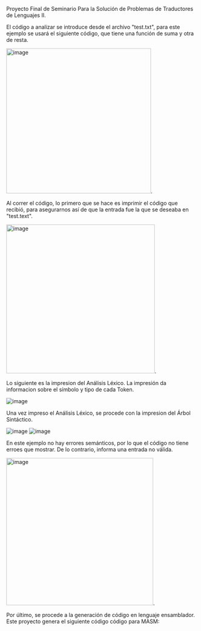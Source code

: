 Proyecto Final de Seminario Para la Solución de Problemas de Traductores de Lenguajes II. 

El código a analizar se introduce desde el archivo "test.txt", para este ejemplo se usará el siguiente código, que tiene una función de suma y otra de resta.

<img width="382" alt="image" src="https://github.com/DankerVV/SSTLII/assets/123404725/b517f615-e6b4-4dce-87bd-38cd061ca08b">. 

Al correr el código, lo primero que se hace es imprimir el código que recibió, para asegurarnos así de que la entrada fue la que se deseaba en "test.text".

<img width="392" alt="image" src="https://github.com/DankerVV/SSTLII/assets/123404725/8ca854f2-9b5f-412d-a740-b7d1be1e0239">. 

Lo siguiente es la impresion del Análisis Léxico. La impresión da informacion sobre el símbolo y tipo de cada Token. 

![image](https://github.com/DankerVV/SSTLII/assets/123404725/6b41296b-73c5-428e-920e-ce3f29d5fcc9)


Una vez impreso el Análisis Léxico, se procede con la impresion del Árbol Sintáctico. 

![image](https://github.com/DankerVV/SSTLII/assets/123404725/3cc24cea-56e2-4bf5-9031-50a4642f9551)
![image](https://github.com/DankerVV/SSTLII/assets/123404725/b7f0ccbf-7db9-4e39-9f97-69810264e446)


En este ejemplo no hay errores semánticos, por lo que el código no tiene erroes que mostrar. De lo contrario, informa una entrada no válida. 

<img width="388" alt="image" src="https://github.com/DankerVV/SSTLII/assets/123404725/b7b5368b-d4ad-4519-b4ac-cd59cdc3c4d2">. 

Por último, se procede a la generación de código en lenguaje ensamblador. Este proyecto genera el siguiente código código para MASM:
